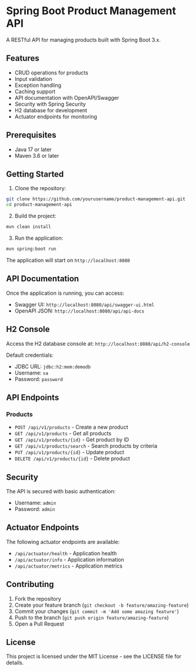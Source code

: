 # Spring Boot Product Management API

A RESTful API for managing products built with Spring Boot 3.x.

## Features

- CRUD operations for products
- Input validation
- Exception handling
- Caching support
- API documentation with OpenAPI/Swagger
- Security with Spring Security
- H2 database for development
- Actuator endpoints for monitoring

## Prerequisites

- Java 17 or later
- Maven 3.6 or later

## Getting Started

1. Clone the repository:
```bash
git clone https://github.com/yourusername/product-management-api.git
cd product-management-api
```

2. Build the project:
```bash
mvn clean install
```

3. Run the application:
```bash
mvn spring:boot run
```

The application will start on `http://localhost:8080`

## API Documentation

Once the application is running, you can access:
- Swagger UI: `http://localhost:8080/api/swagger-ui.html`
- OpenAPI JSON: `http://localhost:8080/api/api-docs`

## H2 Console

Access the H2 database console at:
`http://localhost:8080/api/h2-console`

Default credentials:
- JDBC URL: `jdbc:h2:mem:demodb`
- Username: `sa`
- Password: `password`

## API Endpoints

### Products

- `POST /api/v1/products` - Create a new product
- `GET /api/v1/products` - Get all products
- `GET /api/v1/products/{id}` - Get product by ID
- `GET /api/v1/products/search` - Search products by criteria
- `PUT /api/v1/products/{id}` - Update product
- `DELETE /api/v1/products/{id}` - Delete product

## Security

The API is secured with basic authentication:
- Username: `admin`
- Password: `admin`

## Actuator Endpoints

The following actuator endpoints are available:
- `/api/actuator/health` - Application health
- `/api/actuator/info` - Application information
- `/api/actuator/metrics` - Application metrics

## Contributing

1. Fork the repository
2. Create your feature branch (`git checkout -b feature/amazing-feature`)
3. Commit your changes (`git commit -m 'Add some amazing feature'`)
4. Push to the branch (`git push origin feature/amazing-feature`)
5. Open a Pull Request

## License

This project is licensed under the MIT License - see the LICENSE file for details. 